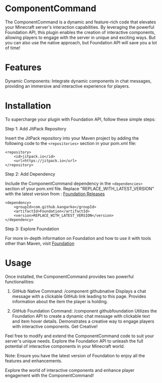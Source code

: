 # ComponentCommand

The ComponentCommand is a dynamic and feature-rich code that elevates your Minecraft server's interaction capabilities. By leveraging the powerful Foundation API, this plugin enables the creation of interactive components, allowing players to engage with the server in unique and exciting ways. But you can also use the native approach, but Foundation API will save you a lot of time!

# Features
Dynamic Components: Integrate dynamic components in chat messages, providing an immersive and interactive experience for players.
# Installation
To supercharge your plugin with Foundation API, follow these simple steps:

Step 1: Add JitPack Repository

Insert the JitPack repository into your Maven project by adding the following code to the ```<repositories>``` section in your pom.xml file:
```
<repository>
    <id>jitpack.io</id>
    <url>https://jitpack.io</url>
</repository>
```

Step 2: Add Dependency

Include the ComponentCommand dependency in the ```<dependencies>``` section of your pom.xml file. Replace "REPLACE_WITH_LATEST_VERSION" with the latest version from :
[Foundation Releases](https://github.com/kangarko/Foundation/releases)
```
<dependency>
    <groupId>com.github.kangarko</groupId>
    <artifactId>Foundation</artifactId>
    <version>REPLACE_WITH_LATEST_VERSION</version>
</dependency>
```

Step 3: Explore Foundation

For more in-depth information on Foundation and how to use it with tools other than Maven, visit 
[Foundation](https://github.com/kangarko/Foundation)

# Usage
Once installed, the ComponentCommand provides two powerful functionalities:

1. GitHub Native
Command: /component githubnative
Displays a chat message with a clickable GitHub link leading to this page.
Provides information about the item the player is holding.

2. GitHub Foundation
Command: /component githubfoundation
Utilizes the Foundation API to create a dynamic chat message with clickable text and item hover details.
Demonstrates a creative way to engage players with interactive components.
Get Creative!

Feel free to modify and extend the ComponentCommand code to suit your server's unique needs. Explore the Foundation API to unleash the full potential of interactive components in your Minecraft world.

Note: Ensure you have the latest version of Foundation to enjoy all the features and enhancements.

Explore the world of interactive components and enhance player engagement with the ComponentCommand!
